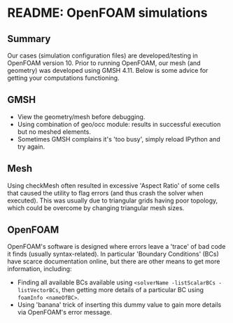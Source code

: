 # README: OpenFOAM simulations
## Summary
Our cases (simulation configuration files) are developed/testing in OpenFOAM version 10. Prior to running OpenFOAM, our mesh (and geometry) was developed using GMSH 4.11. Below is some advice for getting your computations functioning.

## GMSH
- View the geometry/mesh before debugging.  
- Using combination of geo/occ module: results in successful execution but no meshed elements.  
- Sometimes GMSH complains it's 'too busy', simply reload IPython and try again.

## Mesh
Using checkMesh often resulted in excessive 'Aspect Ratio' of some cells that caused the utility to flag errors (and thus crash the solver when executed). This was usually due to triangular grids having poor topology, which could be overcome by changing triangular mesh sizes.

## OpenFOAM
OpenFOAM's software is designed where errors leave a 'trace' of bad code it finds (usually syntax-related). In particular 'Boundary Conditions' (BCs) have scarce documentation online, but there are other means to get more information, including: 
- Finding all available BCs available using `<solverName -listScalarBCs -listVectorBCs`, then getting more details of a particular BC using `foamInfo <nameOfBC>`.
- Using 'banana' trick of inserting this dummy value to gain more details via OpenFOAM's error message. 